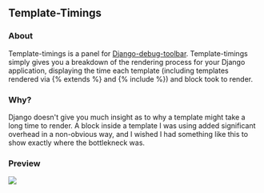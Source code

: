 ## Template-Timings

### About
Template-timings is a panel for [Django-debug-toolbar](https://github.com/django-debug-toolbar/django-debug-toolbar). Template-timings simply gives you a breakdown of the rendering process for your Django application, displaying the time each template (including templates rendered via {% extends %} and {% include %}) and block took to render.

### Why?
Django doesn't give you much insight as to why a template might take a long time to render. A block inside a template I was using added significant overhead in a non-obvious way, and I wished I had something like this to show exactly where the bottlekneck was.

### Preview
![](http://i.imgur.com/RyErSQn.png)
